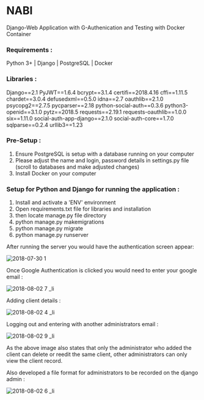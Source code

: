 # NABI 

Django-Web Application with G-Authenication and Testing with Docker Container

### Requirements :

Python 3+ | Django | PostgreSQL | Docker

### Libraries :

Django==2.1
PyJWT==1.6.4
bcrypt==3.1.4
certifi==2018.4.16
cffi==1.11.5
chardet==3.0.4
defusedxml==0.5.0
idna==2.7
oauthlib==2.1.0
psycopg2==2.7.5
pycparser==2.18
python-social-auth==0.3.6
python3-openid==3.1.0
pytz==2018.5
requests==2.19.1
requests-oauthlib==1.0.0
six==1.11.0
social-auth-app-django==2.1.0
social-auth-core==1.7.0
sqlparse==0.2.4
urllib3==1.23

### Pre-Setup :

1) Ensure PostgreSQL is setup with a database running on your computer
2) Please adjust the name and login, password details in settings.py file (scroll to databases and make adjusted changes)
3) Install Docker on your computer 

### Setup for Python and Django for running the application :

1) Install and activate a 'ENV' environment 
2) Open requirements.txt file for libraries and installation
3) then locate manage.py file directory
4) python manage.py makemigrations
5) python manage.py migrate
6) python manage.py runserver

After running the server you would have the authentication screen appear:

![2018-07-30 1](https://user-images.githubusercontent.com/41096204/43560533-f616b1ea-95e0-11e8-80c8-6e5af30403c9.png)

Once Google Authentication is clicked you would need to enter your google email :

![2018-08-02 7 _li](https://user-images.githubusercontent.com/41096204/43566858-e501e3da-95fd-11e8-9410-550d3e7cf6f3.jpg)

Adding client details :

![2018-08-02 4 _li](https://user-images.githubusercontent.com/41096204/43567155-d22aa656-95fe-11e8-9734-7bfbf0c4c366.jpg)


Logging out and entering with another administrators email :

![2018-08-02 9 _li](https://user-images.githubusercontent.com/41096204/43567313-570075a4-95ff-11e8-99b5-b3f59817d7f6.jpg)

As the above image also states that only the administrator who added the client can delete or reedit the same client, other administrators can only view the client record.

Also developed a file format for administrators to be recorded on the django admin :

![2018-08-02 6 _li](https://user-images.githubusercontent.com/41096204/43567483-f0c8ae86-95ff-11e8-9515-f520c34b02b0.jpg)
